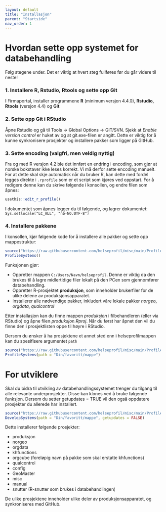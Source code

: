 ```yaml
---
layout: default
title: "Installasjon"
parent: "Startside"
nav_order: 1  
---
```


# Hvordan sette opp systemet for databehandling

Følg stegene under. Det er viktig at hvert steg fullføres før du går videre til neste!

### 1. Installere R, Rstudio, Rtools og sette opp Git

I Firmaportal, installer programmene **R** (minimum versjon 4.4.0), **Rstudio**, **Rtools** (versjon 4.4) og **Git**

### 2. Sette opp Git i RStudio

Åpne Rstudio og gå til Tools -> Global Options -> GIT/SVN. Sjekk at *Enable version control* er huket av og at git.exe-filen er angitt. Dette er viktig for å kunne synkronisere prosjekter og installere pakker som ligger på GitHub. 

### 3. Sette encoding (valgfri, men veldig nyttig)

Fra og med R versjon 4.2 ble det innført en endring i encoding, som gjør at norske bokstaver ikke leses korrekt. Vi må derfor sette encoding manuelt. For at dette skal skje automatisk når du bruker R, kan dette med fordel legges direkte i `.rprofile` som er et script som kjøres ved oppstart. For å redigere  denne kan du skrive følgende i konsollen, og endre filen som åpnes:

```R
usethis::edit_r_profile()
```

I dokumentet som åpnes legger du til følgende, og lagrer dokumentet: 
`Sys.setlocale("LC_ALL", "nb-NO.UTF-8")`

  
### 4. Installere pakkene

I konsollen, kjør følgende kode for å installere alle pakker og sette opp mappestruktur:

```R
source("https://raw.githubusercontent.com/helseprofil/misc/main/ProfileSystems.R")
ProfileSystems()
```
Funksjonen gjør:

- Oppretter mappen `C:/Users/Navn/helseprofil`. Denne er viktig da den brukes til å lagre midlertidige filer lokalt på den PCen som gjennomfører databehandling. 
- Oppretter R-prosjektet **produksjon**, som inneholder brukerfiler for de ulike delene av produksjonsapparatet. 
- Installerer alle nødvendige pakker, inkludert våre lokale pakker *norgeo*, *orgdata*, *qualcontrol*

Etter installasjon kan du finne mappen *produksjon* i filbehandleren (eller via RStudio) og åpne filen *produksjon.Rproj*. Når du først har åpnet den vil du finne den i prosjektlisten oppe til høyre i RStudio. 

Dersom du ønsker å ha prosjektene et annet sted enn i helseprofilmappen kan du spesifisere argumentet `path`

```R
source("https://raw.githubusercontent.com/helseprofil/misc/main/ProfileSystems.R")
ProfileSystems(path = "Din/favoritt/mappe")
```

# For utviklere

Skal du bidra til utvikling av databehandlingssystemet trenger du tilgang til alle relevante underprosjekter. Disse kan klones ved å bruke følgende funksjon. Dersom du setter getupdates = TRUE vil den også oppdatere prosjekter du allerede har installert. 

```R
source("https://raw.githubusercontent.com/helseprofil/misc/main/ProfileSystems.R")
DevelopSystems(path = "Din/favoritt/mappe", getupdates = FALSE)
```

Dette installerer følgende prosjekter:

- produksjon
- norgeo
- orgdata
- khfunctions
- orgcube (foreløpig navn på pakke som skal erstatte khfunctions)
- qualcontrol
- config
- GeoMaster
- misc
- manual
- snutter (R-snutter som brukes i databehandlingen)

De ulike prosjektene inneholder ulike deler av produksjonsapparatet, og synkroniseres med GitHub. 
